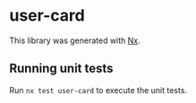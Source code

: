 # user-card

This library was generated with [Nx](https://nx.dev).

## Running unit tests

Run `nx test user-card` to execute the unit tests.
